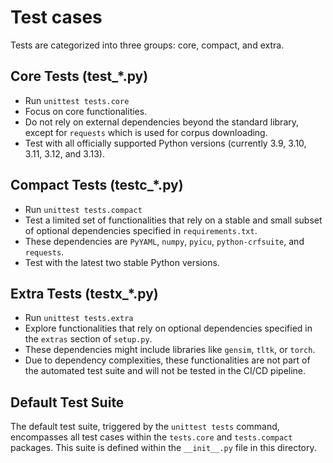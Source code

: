 # Test cases

Tests are categorized into three groups: core, compact, and extra.

## Core Tests (test_*.py)

- Run `unittest tests.core`
- Focus on core functionalities.
- Do not rely on external dependencies beyond the standard library,
  except for `requests` which is used for corpus downloading.
- Test with all officially supported Python versions
  (currently 3.9, 3.10, 3.11, 3.12, and 3.13).

## Compact Tests (testc_*.py)

- Run `unittest tests.compact`
- Test a limited set of functionalities that rely on a stable and small subset
  of optional dependencies specified in `requirements.txt`.
- These dependencies are `PyYAML`, `numpy`, `pyicu`,
  `python-crfsuite`, and `requests`.
- Test with the latest two stable Python versions.

## Extra Tests (testx_*.py)

- Run `unittest tests.extra`
- Explore functionalities that rely on optional dependencies specified in the
  `extras` section of `setup.py`.
- These dependencies might include libraries like `gensim`, `tltk`, or `torch`.
- Due to dependency complexities, these functionalities are not part of the
  automated test suite and will not be tested in the CI/CD pipeline.

## Default Test Suite

The default test suite, triggered by the `unittest tests` command, encompasses
all test cases within the `tests.core` and `tests.compact` packages.
This suite is defined within the `__init__.py` file in this directory.
